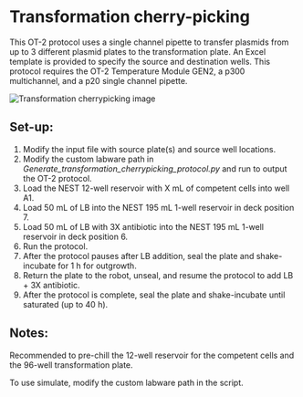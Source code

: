 # Transformation cherry-picking

This OT-2 protocol uses a single channel pipette to transfer plasmids from up to 3 different plasmid plates to the transformation plate. An Excel template is provided to specify the source and destination wells. This protocol requires the OT-2 Temperature Module GEN2, a p300 multichannel, and a p20 single channel pipette.


![Transformation cherrypicking image](.../images/transformation_cherrypicking.png)

## Set-up:

1. Modify the input file with source plate(s) and source well locations.
2. Modify the custom labware path in *Generate_transformation_cherrypicking_protocol.py* and run to output the OT-2 protocol. 
3. Load the NEST 12-well reservoir with X mL of competent cells into well A1. 
4. Load 50 mL of LB into the NEST 195 mL 1-well reservoir in deck position 7. 
5. Load 50 mL of LB with 3X antibiotic into the NEST 195 mL 1-well reservoir in deck position 6. 
6. Run the protocol. 
7. After the protocol pauses after LB addition, seal the plate and shake-incubate for 1 h for outgrowth. 
8. Return the plate to the robot, unseal, and resume the protocol to add LB + 3X antibiotic. 
9. After the protocol is complete, seal the plate and shake-incubate until saturated (up to 40 h). 

## Notes:
Recommended to pre-chill the 12-well reservoir for the competent cells and the 96-well transformation plate. 

To use simulate, modify the custom labware path in the script. 
